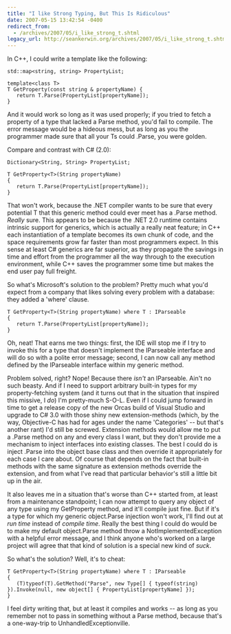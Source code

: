 ```yaml
---
title: "I like Strong Typing, But This Is Ridiculous"
date: 2007-05-15 13:42:54 -0400
redirect_from:
  - /archives/2007/05/i_like_strong_t.shtml
legacy_url: http://seankerwin.org/archives/2007/05/i_like_strong_t.shtml
---
```

In C++, I could write a template like the following:  

 ```
std::map<string, string> PropertyList;  

template<class T>  
T GetProperty(const string & propertyName) {  
    return T.Parse(PropertyList[propertyName]);  
}
```

And it would work so long as it was used properly; if you tried to fetch a property of a type that lacked a Parse method, you'd fail to compile. The error message would be a hideous mess, but as long as you the programmer made sure that all your Ts could .Parse, you were golden.  

Compare and contrast with C# (2.0):  

 ```
Dictionary<String, String> PropertyList;  

T GetProperty<T>(String propertyName)  
{  
    return T.Parse(PropertyList[propertyName]);  
}
```

That won't work, because the .NET compiler wants to be sure that every potential T that this generic method could ever meet has a .Parse method. _Really_ sure. This appears to be because the .NET 2.0 runtime contains intrinsic support for generics, which is actually a really neat feature; in C++ each instantiation of a template becomes its own chunk of code, and the space requirements grow far faster than most programmers expect. In this sense at least C# generics are far superior, as they propagate the savings in time and effort from the programmer all the way through to the execution environment, while C++ saves the programmer some time but makes the end user pay full freight.  

So what's Microsoft's solution to the problem? Pretty much what you'd expect from a company that likes solving every problem with a database: they added a 'where' clause.  

 ```
T GetProperty<T>(String propertyName) where T : IParseable  
{  
    return T.Parse(PropertyList[propertyName]);  
}
```

Oh, neat! That earns me two things: first, the IDE will stop me if I try to invoke this for a type that doesn't implement the IParseable interface and will do so with a polite error message; second, I can now call any method defined by the IParseable interface within my generic method.  

Problem solved, right? Nope! Because there _isn't_ an IParseable. Ain't no such beasty. And if I need to support arbitrary built-in types for my property-fetching system (and it turns out that in the situation that inspired this missive, I _do_) I'm pretty-much S-O-L. Even if I could jump forward in time to get a release copy of the new Orcas build of Visual Studio and upgrade to C# 3.0 with those shiny new extension-methods (which, by the way, Objective-C has had for ages under the name 'Categories' -- but that's another rant) I'd still be screwed. Extension methods would allow me to put a .Parse method on any and every class I want, but they don't provide me a mechanism to inject interfaces into existing classes. The best I could do is inject .Parse into the object base class and then override it appropriately for each case I care about. Of course that depends on the fact that built-in methods with the same signature as extension methods override the extension, and from what I've read that particular behavior's still a little bit up in the air.  

It also leaves me in a situation that's worse than C++ started from, at least from a maintenance standpoint; I can now attempt to query any object of any type using my GetProperty method, and it'll compile just fine. But if it's a type for which my generic object.Parse injection won't work, I'll find out at _run time_ instead of _compile time_. Really the best thing I could do would be to make my default object.Parse method throw a NotImplementedException with a helpful error message, and I think anyone who's worked on a large project will agree that that kind of solution is a special new kind of _suck_.  

So what's the solution? Well, it's to cheat:  

 ```
T GetProperty<T>(String propertyName) where T : IParseable  
{  
    (T)typeof(T).GetMethod("Parse", new Type[] { typeof(string) }).Invoke(null, new object[] { PropertyList[propertyName] });  
}
```

I feel dirty writing that, but at least it compiles and works -- as long as you remember not to pass in something without a Parse method, because that's a one-way-trip to UnhandledExceptionville.
